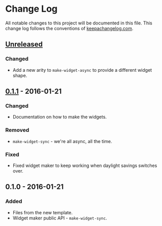 # Change Log
All notable changes to this project will be documented in this file. This change log follows the conventions of [keepachangelog.com](http://keepachangelog.com/).

## [Unreleased][unreleased]
### Changed
- Add a new arity to `make-widget-async` to provide a different widget shape.

## [0.1.1] - 2016-01-21
### Changed
- Documentation on how to make the widgets.

### Removed
- `make-widget-sync` - we're all async, all the time.

### Fixed
- Fixed widget maker to keep working when daylight savings switches over.

## 0.1.0 - 2016-01-21
### Added
- Files from the new template.
- Widget maker public API - `make-widget-sync`.

[unreleased]: https://github.com/your-name/lob-ampq0/compare/0.1.1...HEAD
[0.1.1]: https://github.com/your-name/lob-ampq0/compare/0.1.0...0.1.1
